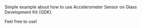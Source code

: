 Simple example about how to use Accelerometer Sensor on Glass Development Kit (GDK).

Feel free to use!